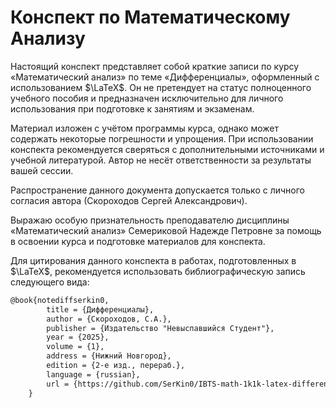 # Конспект по Математическому Анализу

Настоящий конспект представляет собой краткие записи по курсу «Математический анализ» по теме «Дифференциалы», оформленный с использованием $\LaTeX$. Он не претендует на статус полноценного учебного пособия и предназначен исключительно для личного использования при подготовке к занятиям и экзаменам.

Материал изложен с учётом программы курса, однако может содержать некоторые погрешности и упрощения. При использовании конспекта рекомендуется сверяться с дополнительными источниками и учебной литературой. Автор не несёт ответственности за результаты вашей сессии.

Распространение данного документа допускается только с личного согласия автора (Скороходов Сергей Александрович).

Выражаю особую признательность преподавателю дисциплины «Математический анализ» Семериковой Надежде Петровне за помощь в освоении курса и подготовке материалов для конспекта.

Для цитирования данного конспекта в работах, подготовленных в $\LaTeX$, рекомендуется использовать библиографическую запись следующего вида:

```latex
@book{notediffserkin0,
		title = {Дифференциалы},
		author = {Скороходов, С.А.},
		publisher = {Издательство "Невыспавшийся Студент"},
		year = {2025},
		volume = {1},
		address = {Нижний Новгород},
		edition = {2-е изд., перераб.},
		language = {russian},
		url = {https://github.com/SerKin0/IBTS-math-1k1k-latex-differentials}
	}
```
